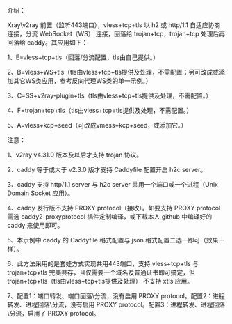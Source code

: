 介绍：

Xray\v2ray 前置（监听443端口），vless+tcp+tls 以 h2 或 http/1.1 自适应协商连接，分流 WebSocket（WS） 连接，回落给 trojan+tcp，trojan+tcp 处理后再回落给 caddy。其应用如下：

1、E=vless+tcp+tls（回落/分流配置，tls由自己提供。）

2、B=vless+WS+tls（tls由vless+tcp+tls提供及处理，不需配置；另可改成或添加其它WS类应用，参考反向代理WS类的单一示例。）

3、C=SS+v2ray-plugin+tls（tls由vless+tcp+tls提供及处理，不需配置。）

4、F=trojan+tcp+tls（tls由vless+tcp+tls提供及处理，不需配置。）

5、A=vless+kcp+seed（可改成vmess+kcp+seed，或添加它。）

注意：

1、v2ray v4.31.0 版本及以后才支持 trojan 协议。

2、caddy 等于或大于 v2.3.0 版才支持 Caddyfile 配置开启 h2c server。

3、caddy 支持 http/1.1 server 与 h2c server 共用一个端口或一个进程（Unix Domain Socket 应用）。

4、caddy 发行版不支持 PROXY protocol（接收）。如要支持 PROXY protocol 需选 caddy2-proxyprotocol 插件定制编译，或下载本人 github 中编译好的 caddy 来使用即可。

5、本示例中 caddy 的 Caddyfile 格式配置与 json 格式配置二选一即可（效果一样）。

6、此方法采用的是套娃方式实现共用443端口，支持 vless+tcp+tls 与 trojan+tcp+tls 完美共存，且仅需要一个域名及普通证书即可搞定，但 trojan+tcp+tls（tls由vless+tcp+tls提供及处理） 不支持 xtls 应用。

7、配置1：端口转发、端口回落\分流，没有启用 PROXY protocol。配置2：进程转发、进程回落\分流，没有启用 PROXY protocol。配置3：进程转发、进程回落\分流，启用了 PROXY protocol。
